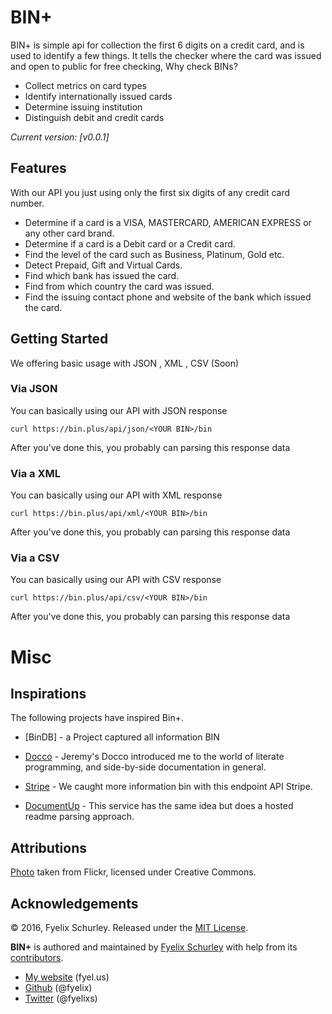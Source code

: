 BIN+
=======

BIN+ is simple api for collection the first 6 digits on a credit card, and is used to identify a few things. It tells the checker where the card was issued and open to public for free checking,
Why check BINs? 

 * Collect metrics on card types
 * Identify internationally issued cards
 * Determine issuing institution
 * Distinguish debit and credit cards

*Current version: [v0.0.1]*

Features
---------------
With our API you just using only the first six digits of any credit card number.

* Determine if a card is a VISA, MASTERCARD, AMERICAN EXPRESS or any other card brand.
* Determine if a card is a Debit card or a Credit card.
* Find the level of the card such as Business, Platinum, Gold etc.
* Detect Prepaid, Gift and Virtual Cards.
* Find which bank has issued the card.
* Find from which country the card was issued.
* Find the issuing contact phone and website of the bank which issued the card.

Getting Started
---------------
We offering basic usage with JSON , XML , CSV (Soon)
### Via JSON

You can basically using our API with JSON response 

``` curl
curl https://bin.plus/api/json/<YOUR BIN>/bin
```

After you've done this, you probably can parsing this response data

### Via a XML

You can basically using our API with XML response 

``` curl
curl https://bin.plus/api/xml/<YOUR BIN>/bin
```

After you've done this, you probably can parsing this response data

### Via a CSV

You can basically using our API with CSV response 

``` curl
curl https://bin.plus/api/csv/<YOUR BIN>/bin
```

After you've done this, you probably can parsing this response data

Misc
====

Inspirations
------------

The following projects have inspired Bin+.

 * [BinDB] - a Project captured all information BIN

 * [Docco] - Jeremy's Docco introduced me to the world of literate programming,
 and side-by-side documentation in general.

 * [Stripe] - We caught more information bin with this endpoint API Stripe.

 * [DocumentUp] - This service has the same idea but does a hosted readme 
 parsing approach.

Attributions
------------

[Photo](http://www.flickr.com/photos/doug88888/2953428679/) taken from Flickr,
licensed under Creative Commons.

Acknowledgements
----------------

© 2016, Fyelix Schurley. Released under the [MIT 
License](http://www.opensource.org/licenses/mit-license.php).

**BIN+** is authored and maintained by [Fyelix Schurley][rsc] with help from its 
[contributors][c].

 * [My website](http://fyel.us) (fyel.us)
 * [Github](http://github.com/fyelix) (@fyelix)
 * [Twitter](http://twitter.com/fyelixs) (@fyelixs)

[rsc]: http://fyel.us
[c]:   http://github.com/fyelix/binplus/contributors

[GitHub API]: http://github.com/api
[marked]: https://github.com/chjj/marked
[Backbone.js]: http://backbonejs.org
[dox]: https://github.com/visionmedia/dox
[Stripe]: https://stripe.com/docs/api
[Docco]: http://jashkenas.github.com/docco
[GitHub pages]: https://pages.github.com
[fences]:https://help.github.com/articles/github-flavored-markdown#syntax-highlighting
[DocumentUp]: http://documentup.com
